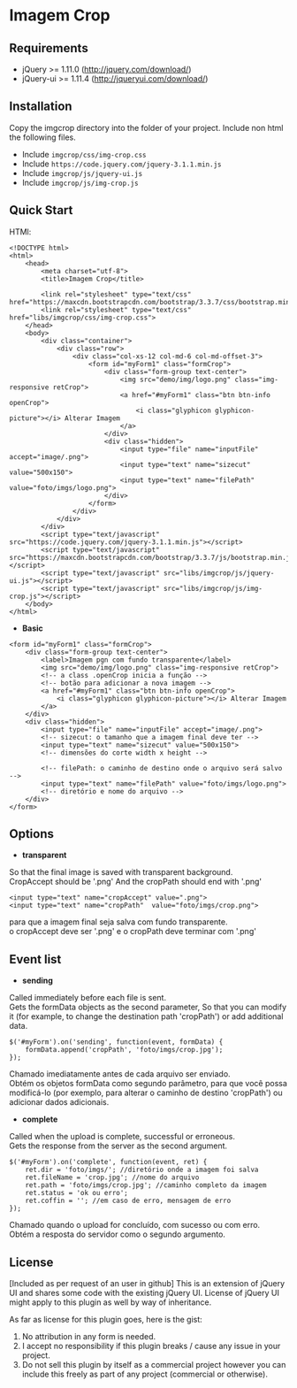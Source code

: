 Imagem Crop
=====================

Requirements
-------------------------------
- jQuery >= 1.11.0 (http://jquery.com/download/)
- jQuery-ui >= 1.11.4 (http://jqueryui.com/download/)

Installation
-------------------------------
Copy the imgcrop directory into the folder of your project.
Include non html the following files.

+ Include `imgcrop/css/img-crop.css`
+ Include `https://code.jquery.com/jquery-3.1.1.min.js`
+ Include `imgcrop/js/jquery-ui.js`
+ Include `imgcrop/js/img-crop.js`

Quick Start
-------------------------------

HTMl:
```
<!DOCTYPE html>
<html>
    <head>
        <meta charset="utf-8">
        <title>Imagem Crop</title>

        <link rel="stylesheet" type="text/css" href="https://maxcdn.bootstrapcdn.com/bootstrap/3.3.7/css/bootstrap.min.css">
        <link rel="stylesheet" type="text/css" href="libs/imgcrop/css/img-crop.css">
    </head>
    <body>
        <div class="container">
            <div class="row">
                <div class="col-xs-12 col-md-6 col-md-offset-3">
                    <form id="myForm1" class="formCrop">
                        <div class="form-group text-center">
                            <img src="demo/img/logo.png" class="img-responsive retCrop">
                            <a href="#myForm1" class="btn btn-info openCrop">
                                <i class="glyphicon glyphicon-picture"></i> Alterar Imagem
                            </a>
                        </div>
                        <div class="hidden">
                            <input type="file" name="inputFile" accept="image/.png">
                            <input type="text" name="sizecut" value="500x150">
                            <input type="text" name="filePath" value="foto/imgs/logo.png">
                        </div>
                    </form>
                </div>
            </div>
        </div>
        <script type="text/javascript" src="https://code.jquery.com/jquery-3.1.1.min.js"></script>
        <script type="text/javascript" src="https://maxcdn.bootstrapcdn.com/bootstrap/3.3.7/js/bootstrap.min.js"></script>
        <script type="text/javascript" src="libs/imgcrop/js/jquery-ui.js"></script>
        <script type="text/javascript" src="libs/imgcrop/js/img-crop.js"></script>
    </body>
</html>
```
+ **Basic**
```
<form id="myForm1" class="formCrop">
    <div class="form-group text-center">
        <label>Imagem pgn com fundo transparente</label>
        <img src="demo/img/logo.png" class="img-responsive retCrop">
        <!-- a class .openCrop inicia a função -->
        <!-- botão para adicionar a nova imagem -->
        <a href="#myForm1" class="btn btn-info openCrop">
            <i class="glyphicon glyphicon-picture"></i> Alterar Imagem
        </a>
    </div>
    <div class="hidden">
        <input type="file" name="inputFile" accept="image/.png">
        <!-- sizecut: o tamanho que a imagem final deve ter -->
        <input type="text" name="sizecut" value="500x150">
        <!-- dimensões do corte width x height -->

        <!-- filePath: o caminho de destino onde o arquivo será salvo -->
        <input type="text" name="filePath" value="foto/imgs/logo.png">
        <!-- diretório e nome do arquivo -->
    </div>
</form>
```
Options
-------------------------------
+ **transparent**

So that the final image is saved with transparent background.<br>
CropAccept should be '.png' And the cropPath should end with '.png'
```
<input type="text" name="cropAccept" value=".png">
<input type="text" name="cropPath"  value="foto/imgs/crop.png">
```
para que a imagem final seja salva com fundo transparente.<br>
o cropAccept deve ser '.png' e o cropPath deve terminar com '.png'

Event list
-------------------------------

+ **sending**

Called immediately before each file is sent.<br>
Gets the formData objects as the second parameter, 
So that you can modify it (for example, to change the destination path 'cropPath') or add additional data.

```
$('#myForm').on('sending', function(event, formData) {
    formData.append('cropPath', 'foto/imgs/crop.jpg');
});
```
Chamado imediatamente antes de cada arquivo ser enviado.<br>
Obtém os objetos formData como segundo parâmetro, 
para que você possa modificá-lo (por exemplo, para alterar o caminho de destino 'cropPath') ou adicionar dados adicionais.
	
+ **complete**

Called when the upload is complete, successful or erroneous.<br>
Gets the response from the server as the second argument. 
```
$('#myForm').on('complete', function(event, ret) {
    ret.dir = 'foto/imgs/'; //diretório onde a imagem foi salva
    ret.fileName = 'crop.jpg'; //nome do arquivo
    ret.path = 'foto/imgs/crop.jpg'; //caminho completo da imagem
    ret.status = 'ok ou erro';
    ret.coffin = ''; //em caso de erro, mensagem de erro
});
```
Chamado quando o upload for concluído, com sucesso ou com erro.<br>
Obtém a resposta do servidor como o segundo argumento.

License
-------------------------------
[Included as per request of an user in github]
This is an extension of jQuery UI and shares some code with the existing jQuery UI.
License of jQuery UI might apply to this plugin as well by way of inheritance.

As far as license for this plugin goes, here is the gist:

1. No attribution in any form is needed.
2. I accept no responsibility if this plugin breaks / cause any issue in your project.
3. Do not sell this plugin by itself as a commercial project however you can include this freely as part of any project (commercial or otherwise).
